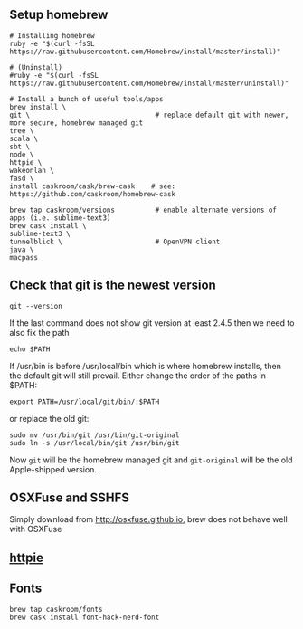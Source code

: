 ## Setup homebrew
  ```
  # Installing homebrew
  ruby -e "$(curl -fsSL https://raw.githubusercontent.com/Homebrew/install/master/install)"

  # (Uninstall)
  #ruby -e "$(curl -fsSL https://raw.githubusercontent.com/Homebrew/install/master/uninstall)"

  # Install a bunch of useful tools/apps
  brew install \
  git \                               # replace default git with newer, more secure, homebrew managed git
  tree \
  scala \
  sbt \
  node \
  httpie \
  wakeonlan \
  fasd \
  install caskroom/cask/brew-cask    # see: https://github.com/caskroom/homebrew-cask

  brew tap caskroom/versions          # enable alternate versions of apps (i.e. sublime-text3)
  brew cask install \
  sublime-text3 \
  tunnelblick \                       # OpenVPN client
  java \
  macpass
 ```


## Check that git is the newest version

  ```
  git --version
  ```
  If the last command does not show git version at least 2.4.5 then we need to also fix the path

  ```
  echo $PATH
  ```

  If /usr/bin is before /usr/local/bin which is where homebrew installs, then the default git will still prevail.
  Either change the order of the paths in $PATH:

  ```
  export PATH=/usr/local/git/bin/:$PATH
  ```

  or replace the old git:

  ```
  sudo mv /usr/bin/git /usr/bin/git-original
  sudo ln -s /usr/local/bin/git /usr/bin/git
  ```

  Now <code>git</code> will be the homebrew managed git and <code>git-original</code> will be the old Apple-shipped version.

## OSXFuse and SSHFS
Simply download from http://osxfuse.github.io, brew does not behave well with OSXFuse


## [httpie](https://httpie.org)

## Fonts
```
brew tap caskroom/fonts
brew cask install font-hack-nerd-font
```

